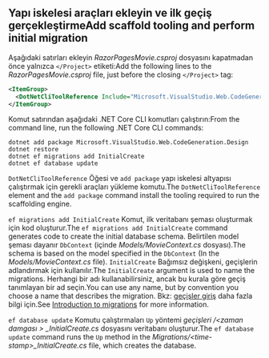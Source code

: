 <a name="cli"></a>

## <a name="add-scaffold-tooling-and-perform-initial-migration"></a><span data-ttu-id="885bd-101">Yapı iskelesi araçları ekleyin ve ilk geçiş gerçekleştirme</span><span class="sxs-lookup"><span data-stu-id="885bd-101">Add scaffold tooling and perform initial migration</span></span>

<span data-ttu-id="885bd-102">Aşağıdaki satırları ekleyin *RazorPagesMovie.csproj* dosyasını kapatmadan önce yalnızca `</Project>` etiketi:</span><span class="sxs-lookup"><span data-stu-id="885bd-102">Add the following lines to the *RazorPagesMovie.csproj* file, just before the closing `</Project>` tag:</span></span>

```xml
<ItemGroup>
  <DotNetCliToolReference Include="Microsoft.VisualStudio.Web.CodeGeneration.Tools" Version="2.1.0-preview1-final"/>
</ItemGroup>
```
  
<span data-ttu-id="885bd-103">Komut satırından aşağıdaki .NET Core CLI komutları çalıştırın:</span><span class="sxs-lookup"><span data-stu-id="885bd-103">From the command line, run the following .NET Core CLI commands:</span></span>

```console
dotnet add package Microsoft.VisualStudio.Web.CodeGeneration.Design
dotnet restore
dotnet ef migrations add InitialCreate
dotnet ef database update
```

<span data-ttu-id="885bd-104">`DotNetCliToolReference` Öğesi ve `add package` yapı iskelesi altyapısı çalıştırmak için gerekli araçları yükleme komutu.</span><span class="sxs-lookup"><span data-stu-id="885bd-104">The `DotNetCliToolReference` element and the `add package` command install the tooling required to run the scaffolding engine.</span></span>

<span data-ttu-id="885bd-105">`ef migrations add InitialCreate` Komut, ilk veritabanı şeması oluşturmak için kod oluşturur.</span><span class="sxs-lookup"><span data-stu-id="885bd-105">The `ef migrations add InitialCreate` command generates code to create the initial database schema.</span></span> <span data-ttu-id="885bd-106">Belirtilen model şeması dayanır `DbContext` (içinde *Models/MovieContext.cs* dosyası).</span><span class="sxs-lookup"><span data-stu-id="885bd-106">The schema is based on the model specified in the `DbContext` (In the *Models/MovieContext.cs* file).</span></span> <span data-ttu-id="885bd-107">`InitialCreate` Bağımsız değişkeni, geçişlerin adlandırmak için kullanılır.</span><span class="sxs-lookup"><span data-stu-id="885bd-107">The `InitialCreate` argument is used to name the migrations.</span></span> <span data-ttu-id="885bd-108">Herhangi bir adı kullanabilirsiniz, ancak bu kurala göre geçiş tanımlayan bir ad seçin.</span><span class="sxs-lookup"><span data-stu-id="885bd-108">You can use any name, but by convention you choose a name that describes the migration.</span></span> <span data-ttu-id="885bd-109">Bkz: [geçişler giriş](xref:data/ef-mvc/migrations#introduction-to-migrations) daha fazla bilgi için.</span><span class="sxs-lookup"><span data-stu-id="885bd-109">See [Introduction to migrations](xref:data/ef-mvc/migrations#introduction-to-migrations) for more information.</span></span>

<span data-ttu-id="885bd-110">`ef database update` Komutu çalıştırmaları `Up` yöntemi *geçişleri /\<zaman damgası > _InitialCreate.cs* dosyasını veritabanı oluşturur.</span><span class="sxs-lookup"><span data-stu-id="885bd-110">The `ef database update` command runs the `Up` method in the *Migrations/\<time-stamp>_InitialCreate.cs* file, which creates the database.</span></span>
